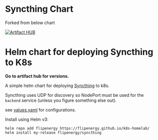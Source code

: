 Syncthing Chart
===============

Forked from below chart

[![Artifact HUB](https://img.shields.io/endpoint?url=https://artifacthub.io/badge/repository/flipenergy)](https://artifacthub.io/packages/search?repo=flipenergy)
# Helm chart for deploying Syncthing to K8s
**Go to artifact hub for versions.**

A simple helm chart for deploying [Syncthing](https://syncthing.net/) to k8s.

Syncthing uses UDP for discovery so NodePort must be used for the `backend` service (unless you figure something else out).

see [values.yaml](values.yaml) for configurations.

Install using Helm v3:

```
helm repo add flipenergy https://flipenergy.github.io/k8s-homelab/
helm install my-release flipenergy/syncthing
```

